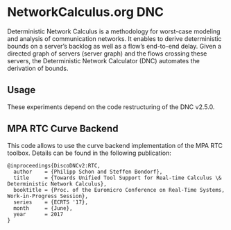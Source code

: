 # NetworkCalculus.org DNC

Deterministic Network Calculus is a methodology for worst-case modeling and analysis of communication networks. It enables to derive deterministic bounds on a server’s backlog as well as a flow’s end-to-end delay. Given a directed graph of servers (server graph) and the flows crossing these servers, the Deterministic Network Calculator (DNC) automates the derivation of bounds.

## Usage

These experiments depend on the code restructuring of the DNC v2.5.0.

## MPA RTC Curve Backend

This code allows to use the curve backend implementation of the MPA RTC toolbox. Details can be found in the following publication:  

```plain
@inproceedings{DiscoDNCv2:RTC,
  author    = {Philipp Schon and Steffen Bondorf},
  title     = {Towards Unified Tool Support for Real-time Calculus \& Deterministic Network Calculus},
  booktitle = {Proc. of the Euromicro Conference on Real-Time Systems, Work-in-Progress Session},
  series    = {ECRTS '17},
  month     = {June},
  year      = 2017
}
```
